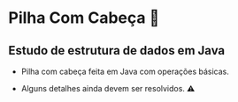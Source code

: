 # Pilha Com Cabeça 🔋
## Estudo de estrutura de dados em Java

- Pilha com cabeça feita em Java com operações básicas.

- Alguns detalhes ainda devem ser resolvidos. ⚠
